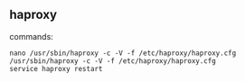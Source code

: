 ## haproxy


commands:

```
nano /usr/sbin/haproxy -c -V -f /etc/haproxy/haproxy.cfg
/usr/sbin/haproxy -c -V -f /etc/haproxy/haproxy.cfg
service haproxy restart
```
